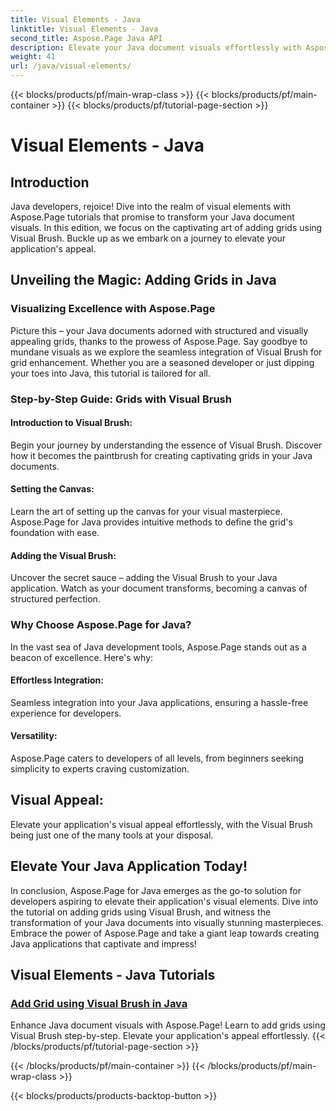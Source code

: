```yaml
---
title: Visual Elements - Java
linktitle: Visual Elements - Java
second_title: Aspose.Page Java API
description: Elevate your Java document visuals effortlessly with Aspose.Page! Learn to enhance your application by adding grids using Visual Brush in this step-by-step tutorial.
weight: 41
url: /java/visual-elements/
---
```


{{< blocks/products/pf/main-wrap-class >}}
{{< blocks/products/pf/main-container >}}
{{< blocks/products/pf/tutorial-page-section >}}

# Visual Elements - Java

## Introduction

Java developers, rejoice! Dive into the realm of visual elements with Aspose.Page tutorials that promise to transform your Java document visuals. In this edition, we focus on the captivating art of adding grids using Visual Brush. Buckle up as we embark on a journey to elevate your application's appeal.

## Unveiling the Magic: Adding Grids in Java

### Visualizing Excellence with Aspose.Page
Picture this – your Java documents adorned with structured and visually appealing grids, thanks to the prowess of Aspose.Page. Say goodbye to mundane visuals as we explore the seamless integration of Visual Brush for grid enhancement. Whether you are a seasoned developer or just dipping your toes into Java, this tutorial is tailored for all.

### Step-by-Step Guide: Grids with Visual Brush

#### Introduction to Visual Brush:
Begin your journey by understanding the essence of Visual Brush. Discover how it becomes the paintbrush for creating captivating grids in your Java documents.

#### Setting the Canvas:
Learn the art of setting up the canvas for your visual masterpiece. Aspose.Page for Java provides intuitive methods to define the grid's foundation with ease.

#### Adding the Visual Brush:
Uncover the secret sauce – adding the Visual Brush to your Java application. Watch as your document transforms, becoming a canvas of structured perfection.

### Why Choose Aspose.Page for Java?

In the vast sea of Java development tools, Aspose.Page stands out as a beacon of excellence. Here's why:

#### Effortless Integration:
Seamless integration into your Java applications, ensuring a hassle-free experience for developers.

#### Versatility:
Aspose.Page caters to developers of all levels, from beginners seeking simplicity to experts craving customization.

## Visual Appeal:
Elevate your application's visual appeal effortlessly, with the Visual Brush being just one of the many tools at your disposal.

## Elevate Your Java Application Today!

In conclusion, Aspose.Page for Java emerges as the go-to solution for developers aspiring to elevate their application's visual elements. Dive into the tutorial on adding grids using Visual Brush, and witness the transformation of your Java documents into visually stunning masterpieces. Embrace the power of Aspose.Page and take a giant leap towards creating Java applications that captivate and impress!
## Visual Elements - Java Tutorials
### [Add Grid using Visual Brush in Java](./add-grid/)
Enhance Java document visuals with Aspose.Page! Learn to add grids using Visual Brush step-by-step. Elevate your application's appeal effortlessly.
{{< /blocks/products/pf/tutorial-page-section >}}

{{< /blocks/products/pf/main-container >}}
{{< /blocks/products/pf/main-wrap-class >}}

{{< blocks/products/products-backtop-button >}}

